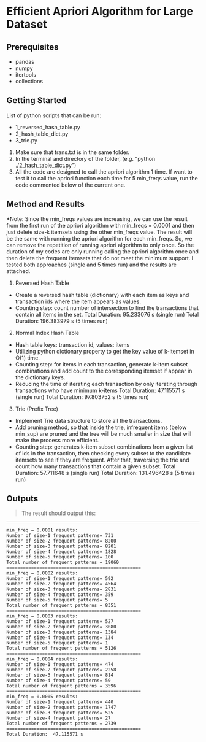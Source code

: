 # Efficient Apriori Algorithm for Large Dataset

## Prerequisites

- pandas
- numpy
- itertools
- collections

## Getting Started

List of python scripts that can be run:
-	1_reversed_hash_table.py
-	2_hash_table_dict.py
-	3_trie.py

1. Make sure that trans.txt is in the same folder.
2. In the terminal and directory of the folder, (e.g. "python ./2_hash_table_dict.py")
3. All the code are designed to call the apriori algorithm 1 time. If want to test it to call the apriori function each time for 5 min_freqs value, run the code commented below of the current one.

## Method and Results

*Note: Since the min_freqs values are increasing, we can use the result from the first run of the apriori algorithm with min_freqs = 0.0001 and then just delete size-k itemsets using the other min_freqs value. The result will be the same with running the apriori algorithm for each min_freqs. So, we can remove the repetition of running apriori algorithm to only once. So the duration of my codes are only running calling the apriori algorithm once and then delete the frequent itemsets that do not meet the minimum support. I tested both approaches (single and 5 times run) and the results are attached.

1. Reversed Hash Table
-	Create a reversed hash table (dictionary) with each item as keys and transaction ids where the item appears as values.
-	Counting step: count number of intersection to find the transactions that contain all items in the set.
Total Duration:  95.233076 s (single run)
Total Duration: 196.383979 s (5 times run)

2. Normal Index Hash Table
-	Hash table keys: transaction id, values: items
-	Utilizing python dictionary property to get the key value of k-itemset in O(1) time.
-	Counting step: for items in each transaction, generate k-item subset combinations and add count to the corresponding itemset if appear in the dictionary keys.
-	Reducing the time of iterating each transaction by only iterating through transactions who have minimum k-items
Total Duration: 47.115571 s (single run)
Total Duration: 97.803752 s (5 times run)

3. Trie (Prefix Tree)
-	Implement Trie data structure to store all the transactions.
-	Add pruning method, so that inside the trie, infrequent items (below min_sup) are pruned and the tree will be much smaller in size that will make the process more efficient.
-	Counting step: generates k-item subset combinations from a given list of ids in the transaction, then checking every subset to the candidate itemsets to see if they are frequent. After that, traversing the trie and count how many transactions that contain a given subset.
Total Duration: 57.711648 s (single run)
Total Duration: 131.496428 s (5 times run)

## Outputs

> The result should output this:
-------------------------------------------------
    min_freq = 0.0001 results:
    Number of size-1 frequent patterns= 731
    Number of size-2 frequent patterns= 8200
    Number of size-3 frequent patterns= 8201
    Number of size-4 frequent patterns= 1828
    Number of size-5 frequent patterns= 100
    Total number of frequent patterns = 19060
    =================================================
    min_freq = 0.0002 results:
    Number of size-1 frequent patterns= 592
    Number of size-2 frequent patterns= 4564
    Number of size-3 frequent patterns= 2831
    Number of size-4 frequent patterns= 359
    Number of size-5 frequent patterns= 5
    Total number of frequent patterns = 8351
    =================================================
    min_freq = 0.0003 results:
    Number of size-1 frequent patterns= 527
    Number of size-2 frequent patterns= 3080
    Number of size-3 frequent patterns= 1384
    Number of size-4 frequent patterns= 134
    Number of size-5 frequent patterns= 1
    Total number of frequent patterns = 5126
    =================================================
    min_freq = 0.0004 results:
    Number of size-1 frequent patterns= 474
    Number of size-2 frequent patterns= 2258
    Number of size-3 frequent patterns= 814
    Number of size-4 frequent patterns= 50
    Total number of frequent patterns = 3596
    =================================================
    min_freq = 0.0005 results:
    Number of size-1 frequent patterns= 440
    Number of size-2 frequent patterns= 1747
    Number of size-3 frequent patterns= 525
    Number of size-4 frequent patterns= 27
    Total number of frequent patterns = 2739
    =================================================
    Total Duration:  47.115571 s